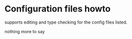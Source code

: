 # Configuration files howto

supports editing and type checking for the config files listed.

nothing more to say